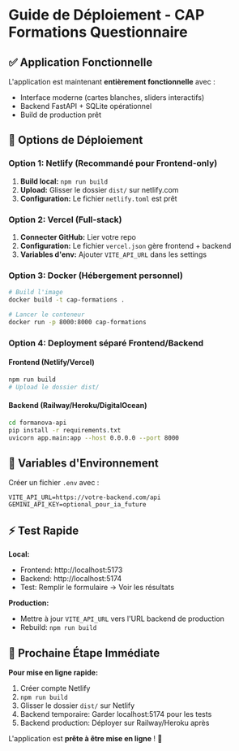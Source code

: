 # Guide de Déploiement - CAP Formations Questionnaire

## ✅ Application Fonctionnelle

L'application est maintenant **entièrement fonctionnelle** avec :
- Interface moderne (cartes blanches, sliders interactifs)
- Backend FastAPI + SQLite opérationnel  
- Build de production prêt

## 🚀 Options de Déploiement

### Option 1: Netlify (Recommandé pour Frontend-only)
1. **Build local:** `npm run build`
2. **Upload:** Glisser le dossier `dist/` sur netlify.com
3. **Configuration:** Le fichier `netlify.toml` est prêt

### Option 2: Vercel (Full-stack)
1. **Connecter GitHub:** Lier votre repo
2. **Configuration:** Le fichier `vercel.json` gère frontend + backend
3. **Variables d'env:** Ajouter `VITE_API_URL` dans les settings

### Option 3: Docker (Hébergement personnel)
```bash
# Build l'image
docker build -t cap-formations .

# Lancer le conteneur
docker run -p 8000:8000 cap-formations
```

### Option 4: Deployment séparé Frontend/Backend

#### Frontend (Netlify/Vercel)
```bash
npm run build
# Upload le dossier dist/
```

#### Backend (Railway/Heroku/DigitalOcean)
```bash
cd formanova-api
pip install -r requirements.txt
uvicorn app.main:app --host 0.0.0.0 --port 8000
```

## 🔧 Variables d'Environnement

Créer un fichier `.env` avec :
```env
VITE_API_URL=https://votre-backend.com/api
GEMINI_API_KEY=optional_pour_ia_future
```

## ⚡ Test Rapide

**Local:**
- Frontend: http://localhost:5173
- Backend: http://localhost:5174  
- Test: Remplir le formulaire → Voir les résultats

**Production:**
- Mettre à jour `VITE_API_URL` vers l'URL backend de production
- Rebuild: `npm run build`

## 🎯 Prochaine Étape Immédiate

**Pour mise en ligne rapide:**
1. Créer compte Netlify
2. `npm run build` 
3. Glisser le dossier `dist/` sur Netlify
4. Backend temporaire: Garder localhost:5174 pour les tests
5. Backend production: Déployer sur Railway/Heroku après

L'application est **prête à être mise en ligne** ! 🚀